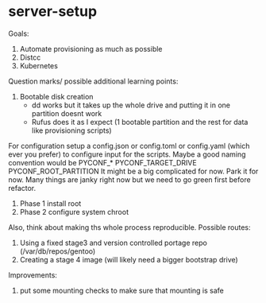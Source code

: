 # server-setup

Goals:
1) Automate provisioning as much as possible
2) Distcc
3) Kubernetes

Question marks/ possible additional learning points:
1) Bootable disk creation
    - dd works but it takes up the whole drive and putting it in one partition doesnt work
    - Rufus does it as I expect (1 bootable partition and the rest for data like provisioning scripts)

For configuration
setup a config.json or config.toml or config.yaml (which ever you prefer)
to configure input for the scripts. Maybe a good naming convention would be
PYCONF_*
PYCONF_TARGET_DRIVE
PYCONF_ROOT_PARTITION
It might be a big complicated for now. Park it for now. 
Many things are janky right now but we need to go green first before
refactor. 
1) Phase 1 install root
2) Phase 2 configure system chroot

Also, think about making ths whole process reproducible.
Possible routes:
1) Using a fixed stage3 and version controlled portage repo (/var/db/repos/gentoo)
2) Creating a stage 4 image (will likely need a bigger bootstrap drive)

Improvements:
1) put some mounting checks to make sure that mounting is safe
